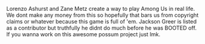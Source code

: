 Lorenzo Ashurst and Zane Metz create a way to play Among Us in real life. We dont make any money from this so hopefully that bars us from copyright claims or whatever because this game is full of 'em. Jackson Greer is listed as a contributor but truthfully he didnt do much before he was BOOTED off. If you wanna work on this awesome possum project just lmk.


